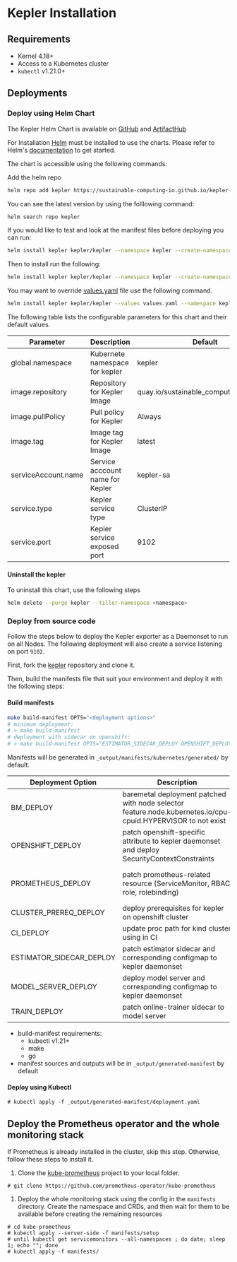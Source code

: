 # Kepler Installation
## Requirements
- Kernel 4.18+
- Access to a Kubernetes cluster
- `kubectl` v1.21.0+

## Deployments
### Deploy using Helm Chart

The Kepler Helm Chart is available on [GitHub](https://github.com/sustainable-computing-io/kepler-helm-chart/tree/main) and [ArtifactHub ](https://artifacthub.io/packages/helm/kepler/kepler)

For Installation [Helm](https://helm.sh) must be installed to use the charts.
Please refer to Helm's [documentation](https://helm.sh/docs/) to get started.

The chart is accessible using the following commands:

Add the helm repo

```bash
helm repo add kepler https://sustainable-computing-io.github.io/kepler-helm-chart
```

You can see the latest version by using the folllowing command:

```bash
helm search repo kepler
```

If you would like to test and look at the manifest files before deploying you can run:

```bash
helm install kepler kepler/kepler --namespace kepler --create-namespace --dry-run --devel
```

Then to install run the following:

```bash
helm install kepler kepler/kepler --namespace kepler --create-namespace
```

You may want to override [values.yaml](https://github.com/sustainable-computing-io/kepler-helm-chart/blob/main/values.yaml) file use the following command.

```bash
helm install kepler kepler/kepler --values values.yaml --namespace kepler --create-namespace
```

The following table lists the configurable parameters for this chart and their default values.

Parameter|Description| Default
---|---|---
global.namespace| Kubernete namespace for kepler |kepler
image.repository|Repository for Kepler Image| quay.io/sustainable\_computing\_io/kepler
image.pullPolicy|Pull policy for Kepler|Always
image.tag|Image tag for Kepler Image |latest
serviceAccount.name|Service acccount name for Kepler|kepler-sa
service.type|Kepler service type|ClusterIP
service.port|Kepler service exposed port|9102

#### Uninstall the kepler
To uninstall this chart, use the following steps

```bash
helm delete --purge kepler --tiller-namespace <namespace>
```

### Deploy from source code
Follow the steps below to deploy the Kepler exporter as a Daemonset to run on all Nodes. The following deployment will also create a service listening on port `9102`.

First, fork the [kepler](https://github.com/sustainable-computing-io/kepler) repository and clone it.

Then, build the manifests file that suit your environment and deploy it with the following steps:

#### Build manifests
```bash
make build-manifest OPTS="<deployment options>"
# minimum deployment: 
# > make build-manifest
# deployment with sidecar on openshift: 
# > make build-manifest OPTS="ESTIMATOR_SIDECAR_DEPLOY OPENSHIFT_DEPLOY"
```
Manifests will be generated in  `_output/manifests/kubernetes/generated/` by default.

Deployment Option|Description|Dependency
---|---|---
BM_DEPLOY|baremetal deployment patched with node selector feature.node.kubernetes.io/cpu-cpuid.HYPERVISOR to not exist|-
OPENSHIFT_DEPLOY|patch openshift-specific attribute to kepler daemonset and deploy SecurityContextConstraints|-
PROMETHEUS_DEPLOY|patch prometheus-related resource (ServiceMonitor, RBAC role, rolebinding) |require prometheus deployment which can be OpenShift integrated or [custom deploy](https://github.com/sustainable-computing-io/kepler#deploy-the-prometheus-operator-and-the-whole-monitoring-stack)
CLUSTER_PREREQ_DEPLOY|deploy prerequisites for kepler on openshift cluster| OPENSHIFT_DEPLOY option set
CI_DEPLOY|update proc path for kind cluster using in CI|-
ESTIMATOR_SIDECAR_DEPLOY|patch estimator sidecar and corresponding configmap to kepler daemonset|-
MODEL_SERVER_DEPLOY|deploy model server and corresponding configmap to kepler daemonset|-
TRAIN_DEPLOY|patch online-trainer sidecar to model server| MODEL_SERVER_DEPLOY option set
 -  build-manifest requirements:
    -  kubectl v1.21+
    -  make
    -  go
 -  manifest sources and outputs will be in  `_output/generated-manifest` by default


#### Deploy using Kubectl

```
# kubectl apply -f _output/generated-manifest/deployment.yaml
```

## Deploy the Prometheus operator and the whole monitoring stack
If Prometheus is already installed in the cluster, skip this step. Otherwise, follow these steps to install it.

1. Clone the [kube-prometheus](https://github.com/prometheus-operator/kube-prometheus) project to your local folder.
```
# git clone https://github.com/prometheus-operator/kube-prometheus
```

1. Deploy the whole monitoring stack using the config in the `manifests` directory.
Create the namespace and CRDs, and then wait for them to be available before creating the remaining resources
```
# cd kube-prometheus
# kubectl apply --server-side -f manifests/setup
# until kubectl get servicemonitors --all-namespaces ; do date; sleep 1; echo ""; done
# kubectl apply -f manifests/
```
